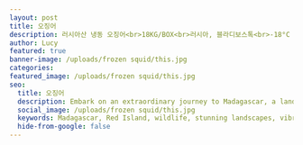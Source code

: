 ```yaml
---
layout: post
title: 오징어
description: 러시아산 냉동 오징어<br>18KG/BOX<br>러시아, 블라디보스톡<br>-18°С 이하 냉동보관
author: Lucy
featured: true
banner-image: /uploads/frozen squid/this.jpg
categories:
featured_image: /uploads/frozen squid/this.jpg
seo:
  title: 오징어
  description: Embark on an extraordinary journey to Madagascar, a land of unique wildlife, stunning landscapes, and vibrant culture, where nature's wonders are found nowhere else on Earth.
  social_image: /uploads/frozen squid/this.jpg
  keywords: Madagascar, Red Island, wildlife, stunning landscapes, vibrant culture, biodiversity
  hide-from-google: false
---
```


